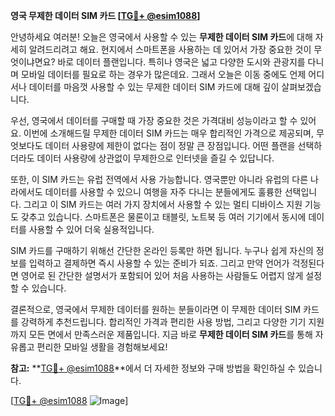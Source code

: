 **영국 무제한 데이터 SIM 카드 [[TG💪+ @esim1088](https://t.me/s/esim1088)]**

안녕하세요 여러분! 오늘은 영국에서 사용할 수 있는 **무제한 데이터 SIM 카드**에 대해 자세히 알려드리려고 해요. 현지에서 스마트폰을 사용하는 데 있어서 가장 중요한 것이 무엇이냐면요? 바로 데이터 플랜입니다. 특히나 영국은 넓고 다양한 도시와 관광지를 다니며 모바일 데이터를 필요로 하는 경우가 많은데요. 그래서 오늘은 이동 중에도 언제 어디서나 데이터를 마음껏 사용할 수 있는 무제한 데이터 SIM 카드에 대해 깊이 살펴보겠습니다.

우선, 영국에서 데이터를 구매할 때 가장 중요한 것은 가격대비 성능이라고 할 수 있어요. 이번에 소개해드릴 무제한 데이터 SIM 카드는 매우 합리적인 가격으로 제공되며, 무엇보다도 데이터 사용량에 제한이 없다는 점이 정말 큰 장점입니다. 어떤 플랜을 선택하더라도 데이터 사용량에 상관없이 무제한으로 인터넷을 즐길 수 있답니다.

또한, 이 SIM 카드는 유럽 전역에서 사용 가능합니다. 영국뿐만 아니라 유럽의 다른 나라에서도 데이터를 사용할 수 있으니 여행을 자주 다니는 분들에게도 훌륭한 선택입니다. 그리고 이 SIM 카드는 여러 가지 장치에서 사용할 수 있는 멀티 디바이스 지원 기능도 갖추고 있습니다. 스마트폰은 물론이고 태블릿, 노트북 등 여러 기기에서 동시에 데이터를 사용할 수 있어 더욱 실용적입니다.

SIM 카드를 구매하기 위해선 간단한 온라인 등록만 하면 됩니다. 누구나 쉽게 자신의 정보를 입력하고 결제하면 즉시 사용할 수 있는 준비가 되죠. 그리고 만약 언어가 걱정된다면 영어로 된 간단한 설명서가 포함되어 있어 처음 사용하는 사람들도 어렵지 않게 설정할 수 있습니다.

결론적으로, 영국에서 무제한 데이터를 원하는 분들이라면 이 무제한 데이터 SIM 카드를 강력하게 추천드립니다. 합리적인 가격과 편리한 사용 방법, 그리고 다양한 기기 지원까지 모든 면에서 만족스러운 제품입니다. 지금 바로 **무제한 데이터 SIM 카드**를 통해 자유롭고 편리한 모바일 생활을 경험해보세요!

**참고:** **[TG💪+ @esim1088](https://t.me/s/esim1088)**에서 더 자세한 정보와 구매 방법을 확인하실 수 있습니다. 

[[TG💪+ @esim1088](https://t.me/s/esim1088) ![Image](https://i.postimg.cc/Y0z9fWf4/image.png)]